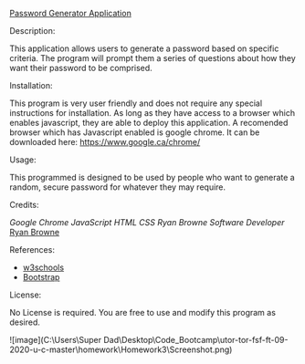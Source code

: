 [Password Generator Application](https://github.com/ryanbrowne360/Homework3.git)

Description:

This application allows users to generate a password based on specific criteria. The program will prompt them a series of questions about how they want their password to be comprised. 

Installation:

This program is very user friendly and does not require any special instructions for installation. As long as they have access to a browser which enables javascript, they are able to deploy this application.
A recomended browser which has Javascript enabled is google chrome. It can be downloaded here: https://www.google.ca/chrome/

Usage:

This programmed is designed to be used by people who want to generate a random, secure password for whatever they may require.

Credits:

*Google Chrome*
*JavaScript*
*HTML*
*CSS*
*Ryan Browne Software Developer* [Ryan Browne](https://github.com/ryanbrowne360/)

References:

- [w3schools](https://www.w3schools.com/)
- [Bootstrap](https://getbootstrap.com/docs/4.4/getting-started/introduction/)

License:

No License is required. You are free to use and modify this program as desired.

![image](C:\Users\Super Dad\Desktop\Code_Bootcamp\utor-tor-fsf-ft-09-2020-u-c-master\homework\Homework3\Screenshot.png)

	